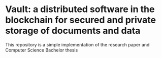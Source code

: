 # Vault: a distributed software in the blockchain for secured and private storage of documents and data

This repository is a simple implementation of the research paper and Computer Science Bachelor thesis
